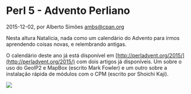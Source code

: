 
# Perl 5 - Advento Perliano

 2015-12-02, por Alberto Simões <ambs@cpan.org>

Nesta altura Natalícia, nada como um calendário do Advento para
irmos aprendendo coisas novas, e relembrando antigas.

O calendário deste ano já está disponível em [http://perladvent.org/2015/](http://perladvent.org/2015/) com dois artigos já disponíveis. Um sobre o uso do GeoIP2 e MapBox (escrito Mark Fowler) e um outro sobre a instalação rápida de módulos com
o CPM (escrito por Shoichi Kaji).

<img src="/imgs/camel_christmas_hat.jpg" style="display: block;"/>

